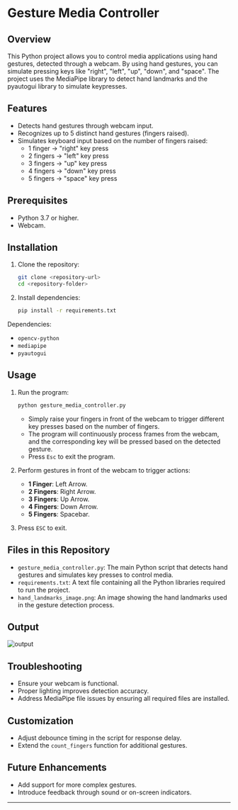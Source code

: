 # Gesture Media Controller

## Overview
This Python project allows you to control media applications using hand gestures, detected through a webcam. By using hand gestures, you can simulate pressing keys like "right", "left", "up", "down", and "space". The project uses the MediaPipe library to detect hand landmarks and the pyautogui library to simulate keypresses.

## Features
- Detects hand gestures through webcam input.
- Recognizes up to 5 distinct hand gestures (fingers raised).
- Simulates keyboard input based on the number of fingers raised:
  - 1 finger → "right" key press
  - 2 fingers → "left" key press
  - 3 fingers → "up" key press
  - 4 fingers → "down" key press
  - 5 fingers → "space" key press

## Prerequisites
- Python 3.7 or higher.
- Webcam.

## Installation
1. Clone the repository:
   ```bash
   git clone <repository-url>
   cd <repository-folder>
   ```

2. Install dependencies:
   ```bash
   pip install -r requirements.txt
   ```

Dependencies:
- `opencv-python`
- `mediapipe`
- `pyautogui`

## Usage
1. Run the program:
   ```bash
   python gesture_media_controller.py
   ```
   - Simply raise your fingers in front of the webcam to trigger different key presses based on the number of fingers.
   - The program will continuously process frames from the webcam, and the corresponding key will be pressed based on the detected gesture.
   - Press `Esc` to exit the program.

2. Perform gestures in front of the webcam to trigger actions:
   - **1 Finger**: Left Arrow.
   - **2 Fingers**: Right Arrow.
   - **3 Fingers**: Up Arrow.
   - **4 Fingers**: Down Arrow.
   - **5 Fingers**: Spacebar.

3. Press `ESC` to exit.

## Files in this Repository
- `gesture_media_controller.py`: The main Python script that detects hand gestures and simulates key presses to control media.
- `requirements.txt`: A text file containing all the Python libraries required to run the project.
- `hand_landmarks_image.png`: An image showing the hand landmarks used in the gesture detection process.

## Output

![output](https://github.com/user-attachments/assets/292db8c6-7936-4662-be1b-18bc55c1514d)


## Troubleshooting
- Ensure your webcam is functional.
- Proper lighting improves detection accuracy.
- Address MediaPipe file issues by ensuring all required files are installed.

## Customization
- Adjust debounce timing in the script for response delay.
- Extend the `count_fingers` function for additional gestures.

## Future Enhancements
- Add support for more complex gestures.
- Introduce feedback through sound or on-screen indicators.

---


